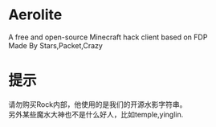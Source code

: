 # Aerolite
A free and open-source Minecraft hack client based on FDP\
Made By Stars,Packet,Crazy
# 提示
请勿购买Rock内部，他使用的是我们的开源水影字符串。\
另外某些魔水大神也不是什么好人，比如temple,yinglin.
